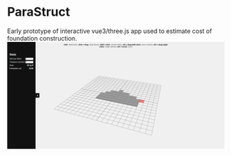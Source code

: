 # ParaStruct

Early prototype of interactive vue3/three.js app used to estimate cost of foundation construction.
![ParaStruct Logo](/src/assets/ParaStruct.PNG)